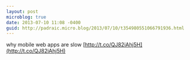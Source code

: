 ```yaml
---
layout: post
microblog: true
date: 2013-07-10 11:08 -0400
guid: http://padraic.micro.blog/2013/07/10/t354980551066791936.html
---
```

why mobile web apps are slow [http://t.co/QJ82iAhj5H](http://t.co/QJ82iAhj5H)
